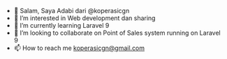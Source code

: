 - 👋 Salam, Saya Adabi dari @koperasicgn
- 👀 I’m interested in Web development dan sharing
- 🌱 I’m currently learning Laravel 9
- 💞️ I’m looking to collaborate on Point of Sales system running on Laravel 9
- 📫 How to reach me koperasicgn@gmail.com

<!---
koperasicgn/koperasicgn is a ✨ special ✨ repository because its `README.md` (this file) appears on your GitHub profile.
You can click the Preview link to take a look at your changes.
--->
